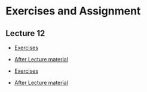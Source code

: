 # Exercises and Assignment

##  Lecture 12

- [Exercises](https://tx00ey87.github.io/sp2022/lecture-12/exercises)
- [After Lecture material](https://tx00ey87.github.io/sp2022/lecture-12/post-lecture)

- [Exercises](https://tx00ey87.github.io/sp2022/lecture-13/exercises)
- [After Lecture material](https://tx00ey87.github.io/sp2022/lecture-13/post-lecture)